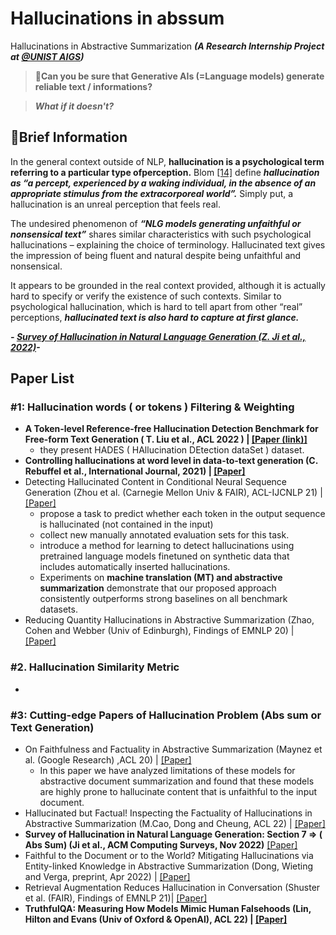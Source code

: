 # Hallucinations in abssum
Hallucinations in Abstractive Summarization ***(A Research Internship Project at [@UNIST AIGS](https://sites.google.com/view/language-intelligence-lab))***


> **🤔Can you be sure that Generative AIs (=Language models) generate reliable text / informations?**

> ***What if it doesn't?***



## 📝Brief Information



In the general context outside of NLP, **hallucination is a psychological term referring to a particular type ofperception.** Blom [[14]](https://link.springer.com/book/10.1007/978-1-4419-1223-7) define ***hallucination as “a percept, experienced by a waking individual, in the absence of an appropriate stimulus from the extracorporeal world”.*** Simply put, a hallucination is an unreal perception that feels real.

The undesired phenomenon of *****“NLG models generating unfaithful or nonsensical text”***** shares similar characteristics with such psychological hallucinations – explaining the choice of terminology. Hallucinated text gives the impression of being fluent and natural despite being unfaithful and nonsensical.

It appears to be grounded in the real context provided, although it is actually hard to specify or verify the existence of such contexts. Similar to psychological hallucination, which is hard to tell apart from other “real” perceptions, ***hallucinated text is also hard to capture at first glance.***

***- [Survey of Hallucination in Natural Language Generation (Z. Ji et al., 2022)](https://arxiv.org/pdf/2202.03629.pdf)-***


## Paper List


### #1: Hallucination words ( or tokens ) Filtering & Weighting
- **A Token-level Reference-free Hallucination Detection Benchmark for Free-form Text Generation ( T. Liu et al., ACL 2022 ) | [[Paper (link)]](https://arxiv.org/abs/2104.08704)**
   - they present HADES ( HAllucination DEtection dataSet ) dataset.
- **Controlling hallucinations at word level in data-to-text generation (C. Rebuffel et al., International Journal, 2021) | [[Paper]](https://link.springer.com/article/10.1007/s10618-021-00801-4)**
- Detecting Hallucinated Content in Conditional Neural Sequence Generation (Zhou et al. (Carnegie Mellon Univ & FAIR), ACL-IJCNLP 21) | [[Paper]](https://aclanthology.org/2021.findings-acl.120.pdf)
   -  propose a task to predict whether each token in the output sequence is hallucinated (not contained in the input) 
   -  collect new manually annotated evaluation sets for this task.
   -  introduce a method for learning to detect hallucinations using pretrained language models finetuned on synthetic data that includes automatically inserted hallucinations.
   -  Experiments on **machine translation (MT) and abstractive summarization** demonstrate that our proposed approach consistently outperforms strong baselines on all benchmark datasets.
- Reducing Quantity Hallucinations in Abstractive Summarization (Zhao, Cohen and Webber (Univ of Edinburgh), Findings of EMNLP 20) | [[Paper]](https://arxiv.org/abs/2009.13312)

### #2. Hallucination Similarity Metric
- 

### #3: Cutting-edge Papers of Hallucination Problem (Abs sum or Text Generation)
- On Faithfulness and Factuality in Abstractive Summarization (Maynez et al. (Google Research) ,ACL 20) | [[Paper]](https://aclanthology.org/2020.acl-main.173/)
   - In this paper we have analyzed limitations of these models for abstractive document summarization and found that these models are highly prone to hallucinate content that is unfaithful to the input document.
- Hallucinated but Factual! Inspecting the Factuality of Hallucinations in
    Abstractive Summarization (M.Cao, Dong and Cheung, ACL 22) | [[Paper]](https://aclanthology.org/2022.acl-long.236/)
- **Survey of Hallucination in Natural Language Generation: Section 7 ⇒ ( Abs Sum) (Ji et al., ACM Computing Surveys, Nov 2022)** [[Paper]](https://dl.acm.org/doi/abs/10.1145/3571730)
- Faithful to the Document or to the World? Mitigating Hallucinations via
    Entity-linked Knowledge in Abstractive Summarization (Dong, Wieting and Verga, preprint, Apr 2022) | [[Paper]](https://arxiv.org/abs/2204.13761)
- Retrieval Augmentation Reduces Hallucination in Conversation (Shuster et al. (FAIR), Findings of EMNLP 21)| [[Paper]](https://arxiv.org/abs/2104.07567)
- **TruthfulQA: Measuring How Models Mimic Human Falsehoods (Lin, Hilton and Evans (Univ of Oxford & OpenAI), ACL 22) | [[Paper]](https://arxiv.org/abs/2109.07958)**
